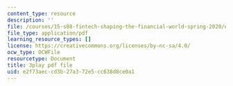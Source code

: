 ```yaml
---
content_type: resource
description: ''
file: /courses/15-s08-fintech-shaping-the-financial-world-spring-2020/e2f73aeccd3b27a372e5cc638d8ce0a1_LaP0Ut84GzI.pdf
file_type: application/pdf
learning_resource_types: []
license: https://creativecommons.org/licenses/by-nc-sa/4.0/
ocw_type: OCWFile
resourcetype: Document
title: 3play pdf file
uid: e2f73aec-cd3b-27a3-72e5-cc638d8ce0a1
---
```


